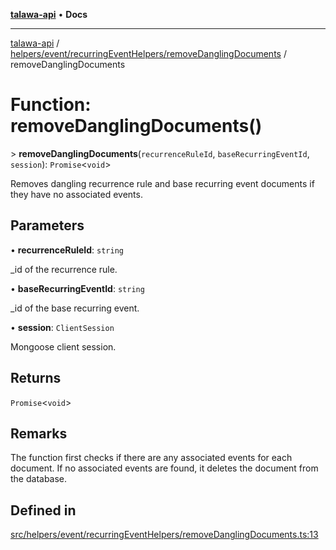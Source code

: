 [**talawa-api**](../../../../../README.md) • **Docs**

***

[talawa-api](../../../../../modules.md) / [helpers/event/recurringEventHelpers/removeDanglingDocuments](../README.md) / removeDanglingDocuments

# Function: removeDanglingDocuments()

\> **removeDanglingDocuments**(`recurrenceRuleId`, `baseRecurringEventId`, `session`): `Promise`\<`void`\>

Removes dangling recurrence rule and base recurring event documents if they have no associated events.

## Parameters

• **recurrenceRuleId**: `string`

_id of the recurrence rule.

• **baseRecurringEventId**: `string`

_id of the base recurring event.

• **session**: `ClientSession`

Mongoose client session.

## Returns

`Promise`\<`void`\>

## Remarks

The function first checks if there are any associated events for each document.
If no associated events are found, it deletes the document from the database.

## Defined in

[src/helpers/event/recurringEventHelpers/removeDanglingDocuments.ts:13](https://github.com/PalisadoesFoundation/talawa-api/blob/fb5076f344cd74d4e51c692cbc70fc337bf1ac39/src/helpers/event/recurringEventHelpers/removeDanglingDocuments.ts#L13)
